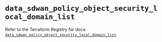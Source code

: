 # `data_sdwan_policy_object_security_local_domain_list`

Refer to the Terraform Registry for docs: [`data_sdwan_policy_object_security_local_domain_list`](https://registry.terraform.io/providers/ciscodevnet/sdwan/0.8.0/docs/data-sources/policy_object_security_local_domain_list).
